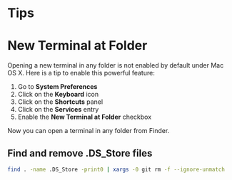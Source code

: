 # Tips

# New Terminal at Folder

Opening a new terminal in any folder is not enabled by default under Mac OS X. Here is a tip to enable this powerful feature:

1. Go to **System Preferences**
2. Click on the **Keyboard** icon
3. Click on the **Shortcuts** panel
4. Click on the **Services** entry
5. Enable the **New Terminal at Folder** checkbox

Now you can open a terminal in any folder from Finder.

## Find and remove .DS_Store files

```sh
find . -name .DS_Store -print0 | xargs -0 git rm -f --ignore-unmatch
```
